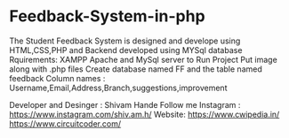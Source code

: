 # Feedback-System-in-php
The Student Feedback System is designed and develope using HTML,CSS,PHP and Backend developed using MYSql database
Rquirements:
            XAMPP Apache and MySql server to Run Project 
            Put image along with .php files
            Create database named FF and the table named feedback 
            Column names : Username,Email,Address,Branch,suggestions,improvement
            
            
            
Developer and Desinger : Shivam Hande
Follow me Instagram : https://www.instagram.com/shiv.am.h/
Website: https://www.cwipedia.in/
         https://www.circuitcoder.com/
